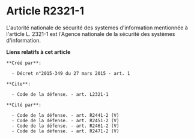 # Article R2321-1

L'autorité nationale de sécurité des systèmes d'information mentionnée à l'article L. 2321-1 est l'Agence nationale de la
sécurité des systèmes d'information.

**Liens relatifs à cet article**

	**Créé par**:

	  - Décret n°2015-349 du 27 mars 2015 - art. 1

	**Cite**:

	  - Code de la défense. - art. L2321-1

	**Cité par**:

	  - Code de la défense. - art. R2441-2 (V)
	  - Code de la défense. - art. R2451-2 (V)
	  - Code de la défense. - art. R2461-2 (V)
	  - Code de la défense. - art. R2471-2 (V)
